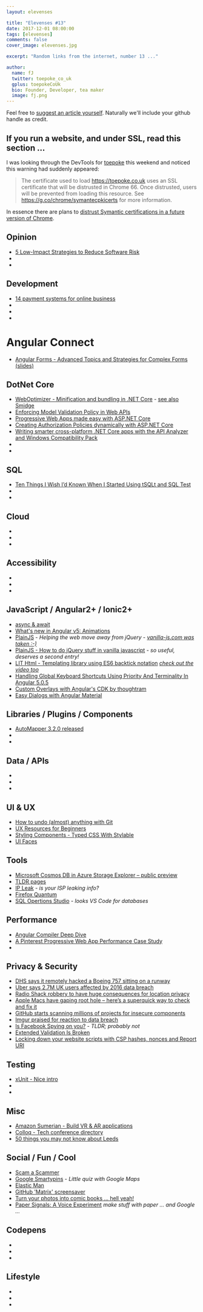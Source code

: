 ```yaml
---
layout: elevenses

title: "Elevenses #13"
date: 2017-12-01 08:00:00
tags: [elevenses]
comments: false
cover_image: elevenses.jpg

excerpt: "Random links from the internet, number 13 ..."

author:
  name: fJ
  twitter: toepoke_co_uk
  gplus: toepokeCoUk
  bio: Founder, Developer, tea maker
  image: fj.png
---
```


Feel free to [suggest an article yourself](https://github.com/toepoke/toepoke.github.io/issues).  Naturally we'll include your github handle as credit.

## If you run a website, and under SSL, read this section ...
I was looking through the DevTools for [toepoke](https://toepoke.co.uk) this weekend and noticed this warning had suddenly appeared:
> The certificate used to load https://toepoke.co.uk uses an SSL certificate that will be distrusted in Chrome 66. Once distrusted, users will be prevented from loading this resource. See https://g.co/chrome/symantecpkicerts for more information.

In essence there are plans to [distrust Symantic certifications in a future version of Chrome](https://security.googleblog.com/2017/09/chromes-plan-to-distrust-symantec.html).

## Opinion
* [5 Low-Impact Strategies to Reduce Software Risk](https://blog.submain.com/reduce-software-risk/)
* []()
* []()

## Development
* [14 payment systems for online business](https://dev.to/iriskatastic/14-payment-systems-for-online-business-ba5)
* []()
* []()
* []()

# Angular Connect
* [Angular Forms - Advanced Topics and Strategies for Complex Forms (slides)](https://docs.google.com/presentation/d/e/2PACX-1vTS20UdnMGqA3ecrv7ww_7CDKQM8VgdH2tbHl94aXgEsYQ2cyjq62ydU3e3ZF_BaQ64kMyQa0INe2oI/pub?start=false&loop=false&delayms=3000&slide=id.p )

## DotNet Core
* [WebOptimizer - Minification and bundling in .NET Core](https://www.hanselman.com/blog/WebOptimizerABundlerAndMinifierForASPNETCore.aspx) - [see also Smidge](https://www.hanselman.com/blog/LightweightBundlingMinifyingAndCompressionForCSSAndJavaScriptWithASPNETCoreAndSmidge.aspx)
* [Enforcing Model Validation Policy in Web APIs](https://ardalis.com/enforcing-model-validation-policy-in-web-apis)
* [Progressive Web Apps made easy with ASP.NET Core](https://madskristensen.net/blog/progressive-web-apps-made-easy-with-aspnet-core/)
* [Creating Authorization Policies dynamically with ASP.NET Core](https://www.jerriepelser.com/blog/creating-dynamic-authorization-policies-aspnet-core/)
* [Writing smarter cross-platform .NET Core apps with the API Analyzer and Windows Compatibility Pack](https://www.hanselman.com/blog/WritingSmarterCrossplatformNETCoreAppsWithTheAPIAnalyzerAndWindowsCompatibilityPack.aspx)
* []()
* []()

## SQL
* [Ten Things I Wish I’d Known When I Started Using tSQLt and SQL Test](https://www.red-gate.com/simple-talk/sql/sql-tools/ten-things-i-wish-id-known-when-i-started-using-tsqlt-and-sql-test/)
* []()
* []()

## Cloud
* []()
* []()
* []()

## Accessibility
* []()
* []()
* []()

## JavaScript / Angular2+ / Ionic2+
* [async & await](https://davidwalsh.name/async-await)
* [What's new in Angular v5: Animations](https://netbasal.com/whats-new-in-angular-v5-animations-274ee7ac78c6)
* [PlainJS](https://plainjs.com/) - *Helping the web move away from jQuery* - *[vanilla-js.com was taken :-)](http://vanilla-js.com/)*
* [PlainJS - How to do jQuery stuff in vanilla javascript](https://plainjs.com/javascript/) - *so useful, deserves a second entry!*
* [LIT Html - Templating library using ES6 backtick notation](https://github.com/PolymerLabs/lit-html/blob/master/README.md) *[check out the video too](https://www.youtube.com/watch?v=ruql541T7gc)*
* [Handling Global Keyboard Shortcuts Using Priority And Terminality In Angular 5.0.5](https://www.bennadel.com/blog/3382-handling-global-keyboard-shortcuts-using-priority-and-terminality-in-angular-5-0-5.htm)
* [Custom Overlays with Angular's CDK by thoughtram](https://blog.thoughtram.io/angular/2017/11/20/custom-overlays-with-angulars-cdk.html)
* [Easy Dialogs with Angular Material](https://blog.thoughtram.io/angular/2017/11/13/easy-dialogs-with-angular-material.html)

## Libraries / Plugins / Components
* [AutoMapper 3.2.0 released](https://jimmybogard.com/automapper-6-2-0-released/)
* []()
* []()

## Data / APIs
* []()
* []()
* []()

## UI & UX
* [How to undo (almost) anything with Git](https://github.com/blog/2019-how-to-undo-almost-anything-with-git)
* [UX Resources for Beginners](http://jessicaivins.net/ux-resources-for-beginners)
* [Styling Components - Typed CSS With Stylable](https://24ways.org/2017/styling-components-typed-css-with-stylable)
* [UI Faces](https://uifaces.com/)

## Tools
* [Microsoft Cosmos DB in Azure Storage Explorer – public preview](https://azure.microsoft.com/en-us/blog/microsoft-cosmos-db-in-azure-storage-explorer/)
* [TLDR pages](http://tldr.sh/)
* [IP Leak](https://ipleak.net) - *is your ISP leaking info?*
* [Firefox Quantum](https://www.mozilla.org/en-GB/firefox)
* [SQL Opertions Studio](https://github.com/Microsoft/sqlopsstudio/blob/master/README.md) - *looks VS Code for databases*

## Performance
* [Angular Compiler Deep Dive](https://blog.angularindepth.com/a-deep-deep-deep-deep-deep-dive-into-the-angular-compiler-5379171ffb7a)
* [A Pinterest Progressive Web App Performance Case Study](https://medium.com/@addyosmani/a-pinterest-progressive-web-app-performance-case-study-3bd6ed2e6154)
* []()

## Privacy & Security
* [DHS says it remotely hacked a Boeing 757 sitting on a runway](https://nakedsecurity.sophos.com/2017/11/15/dhs-says-it-remotely-hacked-a-boeing-757-sitting-on-a-runway/)
* [Uber says 2.7M UK users affected by 2016 data breach](https://techcrunch.com/2017/11/29/uber-says-2-7m-uk-users-affected-by-2016-data-breach)
* [Radio Shack robbery to have huge consequences for location privacy](https://nakedsecurity.sophos.com/2017/11/29/radio-shack-robbery-to-have-huge-consequences-for-location-privacy/)
* [Apple Macs have gaping root hole – here’s a superquick way to check and fix it](https://nakedsecurity.sophos.com/2017/11/28/apple-macs-have-gaping-root-hole-heres-a-superquick-way-to-check-and-fix-it/)
* [GitHub starts scanning millions of projects for insecure components](https://nakedsecurity.sophos.com/2017/11/21/github-starts-scanning-millions-of-projects-for-insecure-components/)
* [Imgur praised for reaction to data breach](https://www.enterprisetimes.co.uk/2017/11/27/imgur-praised-reaction-data-breach/)
* [Is Facebook Spying on you?](https://gimletmedia.com/episode/109-facebook-spying) - *TLDR; probably not*
* [Extended Validation Is Broken](https://stripe.ian.sh/)
* [Locking down your website scripts with CSP hashes, nonces and Report URI](https://www.troyhunt.com/locking-down-your-website-scripts-with-csp-hashes-nonces-and-report-uri)

## Testing
* [xUnit - Nice intro](https://andrewlock.net/creating-parameterised-tests-in-xunit-with-inlinedata-classdata-and-memberdata/)
* []()
* []()

## Misc
* [Amazon Sumerian - Build VR & AR applications](https://aws.amazon.com/sumerian)
* [Colloq - Tech conference directory](https://colloq.io/)
* [50 things you may not know about Leeds](https://leeds-list.com/culture/things-you-probably-dont-know-about-leeds)

## Social / Fun / Cool
* [Scam a Scammer](https://www.rescam.org)
* [Google Smartypins](https://smartypins.withgoogle.com/) - *Little quiz with Google Maps*
* [Elastic Man](http://www.adultswim.com/etcetera/elastic-man/)
* [GitHub 'Matrix' screensaver](http://winterbe.github.io/github-matrix-screensaver)
* [Turn your photos into comic books ... hell yeah!](https://play.google.com/store/apps/details?id=com.google.android.apps.photolab.storyboard)
* [Paper Signals: A Voice Experiment](https://papersignals.withgoogle.com) *make stuff with paper ... and Google ...*

## Codepens
* []()
* []()
* []()

## Lifestyle
* []()
* []()
* []()


